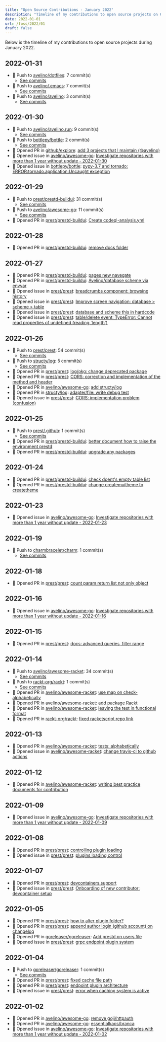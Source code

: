 ```yaml
---
title: "Open Source Contributions - January 2022"
description: "Timeline of my contributions to open source projects on GitHub during January 2022."
date: 2022-01-01
url: /foss/2022/01
draft: false
---
```


Below is the timeline of my contributions to open source projects during January 2022.

## 2022-01-31

- 🔨 Push to [avelino/dotfiles](https://github.com/avelino/dotfiles): 7 commit(s)
  - [See commits](https://github.com/avelino/dotfiles/commits?author=avelino&since=2022-01-31T00:00:00Z&until=2022-01-31T23:59:59Z)
- 🔨 Push to [avelino/.emacs](https://github.com/avelino/.emacs): 7 commit(s)
  - [See commits](https://github.com/avelino/.emacs/commits?author=avelino&since=2022-01-31T00:00:00Z&until=2022-01-31T23:59:59Z)
- 🔨 Push to [avelino/avelino](https://github.com/avelino/avelino): 3 commit(s)
  - [See commits](https://github.com/avelino/avelino/commits?author=avelino&since=2022-01-31T00:00:00Z&until=2022-01-31T23:59:59Z)

## 2022-01-30

- 🔨 Push to [avelino/avelino.run](https://github.com/avelino/avelino.run): 9 commit(s)
  - [See commits](https://github.com/avelino/avelino.run/commits?author=avelino&since=2022-01-30T00:00:00Z&until=2022-01-30T23:59:59Z)
- 🔨 Push to [bottlepy/bottle](https://github.com/bottlepy/bottle): 2 commit(s)
  - [See commits](https://github.com/bottlepy/bottle/commits?author=avelino&since=2022-01-30T00:00:00Z&until=2022-01-30T23:59:59Z)
- 🔀 Opened PR in [github/explore](https://github.com/github/explore): [add 3 projects that I maintain (@avelino)](https://github.com/github/explore/pull/2902)
- 🐛 Opened issue in [avelino/awesome-go](https://github.com/avelino/awesome-go): [Investigate repositories with more than 1 year without update - 2022-01-30](https://github.com/avelino/awesome-go/issues/4016)
- 🐛 Opened issue in [bottlepy/bottle](https://github.com/bottlepy/bottle): [pypy-3.7 and tornado: ERROR:tornado.application:Uncaught exception](https://github.com/bottlepy/bottle/issues/1366)

## 2022-01-29

- 🔨 Push to [prest/prestd-buildui](https://github.com/prest/prestd-buildui): 31 commit(s)
  - [See commits](https://github.com/prest/prestd-buildui/commits?author=avelino&since=2022-01-29T00:00:00Z&until=2022-01-29T23:59:59Z)
- 🔨 Push to [avelino/awesome-go](https://github.com/avelino/awesome-go): 11 commit(s)
  - [See commits](https://github.com/avelino/awesome-go/commits?author=avelino&since=2022-01-29T00:00:00Z&until=2022-01-29T23:59:59Z)
- 🔀 Opened PR in [prest/prestd-buildui](https://github.com/prest/prestd-buildui): [Create codeql-analysis.yml](https://github.com/prest/prestd-buildui/pull/26)

## 2022-01-28

- 🔀 Opened PR in [prest/prestd-buildui](https://github.com/prest/prestd-buildui): [remove docs folder](https://github.com/prest/prestd-buildui/pull/24)

## 2022-01-27

- 🔀 Opened PR in [prest/prestd-buildui](https://github.com/prest/prestd-buildui): [pages new navegate](https://github.com/prest/prestd-buildui/pull/23)
- 🔀 Opened PR in [prest/prestd-buildui](https://github.com/prest/prestd-buildui): [Avelino/database scheme via envvar](https://github.com/prest/prestd-buildui/pull/22)
- 🐛 Opened issue in [prest/prest](https://github.com/prest/prest): [breadcrumbs component: browsing history](https://github.com/prest/prest/issues/681)
- 🐛 Opened issue in [prest/prest](https://github.com/prest/prest): [Improve screen navigation: database > scheme > table ](https://github.com/prest/prest/issues/680)
- 🐛 Opened issue in [prest/prest](https://github.com/prest/prest): [database and scheme this in hardcode](https://github.com/prest/prest/issues/679)
- 🐛 Opened issue in [prest/prest](https://github.com/prest/prest): [table/delete event: TypeError: Cannot read properties of undefined (reading 'length')](https://github.com/prest/prest/issues/678)

## 2022-01-26

- 🔨 Push to [prest/prest](https://github.com/prest/prest): 54 commit(s)
  - [See commits](https://github.com/prest/prest/commits?author=avelino&since=2022-01-26T00:00:00Z&until=2022-01-26T23:59:59Z)
- 🔨 Push to [structy/log](https://github.com/structy/log): 5 commit(s)
  - [See commits](https://github.com/structy/log/commits?author=avelino&since=2022-01-26T00:00:00Z&until=2022-01-26T23:59:59Z)
- 🔀 Opened PR in [prest/prest](https://github.com/prest/prest): [log/pkg: change deprecated package](https://github.com/prest/prest/pull/677)
- 🔀 Opened PR in [prest/prest](https://github.com/prest/prest): [CORS: correction and implementation of the method and header](https://github.com/prest/prest/pull/676)
- 🔀 Opened PR in [avelino/awesome-go](https://github.com/avelino/awesome-go): [add structy/log](https://github.com/avelino/awesome-go/pull/4010)
- 🔀 Opened PR in [structy/log](https://github.com/structy/log): [adapter/file: write debug test](https://github.com/structy/log/pull/1)
- 🐛 Opened issue in [prest/prest](https://github.com/prest/prest): [CORS: implementation problem (confusion)](https://github.com/prest/prest/issues/675)

## 2022-01-25

- 🔨 Push to [prest/.github](https://github.com/prest/.github): 1 commit(s)
  - [See commits](https://github.com/prest/.github/commits?author=avelino&since=2022-01-25T00:00:00Z&until=2022-01-25T23:59:59Z)
- 🔀 Opened PR in [prest/prestd-buildui](https://github.com/prest/prestd-buildui): [better document how to raise the environment prestd](https://github.com/prest/prestd-buildui/pull/21)
- 🔀 Opened PR in [prest/prestd-buildui](https://github.com/prest/prestd-buildui): [upgrade any packages](https://github.com/prest/prestd-buildui/pull/20)

## 2022-01-24

- 🔀 Opened PR in [prest/prestd-buildui](https://github.com/prest/prestd-buildui): [check doent's empty table list](https://github.com/prest/prestd-buildui/pull/19)
- 🔀 Opened PR in [prest/prestd-buildui](https://github.com/prest/prestd-buildui): [change createmuitheme to createtheme](https://github.com/prest/prestd-buildui/pull/18)

## 2022-01-23

- 🐛 Opened issue in [avelino/awesome-go](https://github.com/avelino/awesome-go): [Investigate repositories with more than 1 year without update - 2022-01-23](https://github.com/avelino/awesome-go/issues/4001)

## 2022-01-19

- 🔨 Push to [charmbracelet/charm](https://github.com/charmbracelet/charm): 1 commit(s)
  - [See commits](https://github.com/charmbracelet/charm/commits?author=avelino&since=2022-01-19T00:00:00Z&until=2022-01-19T23:59:59Z)

## 2022-01-18

- 🔀 Opened PR in [prest/prest](https://github.com/prest/prest): [count param return list not only object](https://github.com/prest/prest/pull/673)

## 2022-01-16

- 🐛 Opened issue in [avelino/awesome-go](https://github.com/avelino/awesome-go): [Investigate repositories with more than 1 year without update - 2022-01-16](https://github.com/avelino/awesome-go/issues/3988)

## 2022-01-15

- 🔀 Opened PR in [prest/prest](https://github.com/prest/prest): [docs: advanced queries, filter range](https://github.com/prest/prest/pull/672)

## 2022-01-14

- 🔨 Push to [avelino/awesome-racket](https://github.com/avelino/awesome-racket): 34 commit(s)
  - [See commits](https://github.com/avelino/awesome-racket/commits?author=avelino&since=2022-01-14T00:00:00Z&until=2022-01-14T23:59:59Z)
- 🔨 Push to [rackt-org/rackt](https://github.com/rackt-org/rackt): 1 commit(s)
  - [See commits](https://github.com/rackt-org/rackt/commits?author=avelino&since=2022-01-14T00:00:00Z&until=2022-01-14T23:59:59Z)
- 🔀 Opened PR in [avelino/awesome-racket](https://github.com/avelino/awesome-racket): [use map on check-alphabetically](https://github.com/avelino/awesome-racket/pull/16)
- 🔀 Opened PR in [avelino/awesome-racket](https://github.com/avelino/awesome-racket): [add package Rackt](https://github.com/avelino/awesome-racket/pull/15)
- 🔀 Opened PR in [avelino/awesome-racket](https://github.com/avelino/awesome-racket): [leaving the test in functional format](https://github.com/avelino/awesome-racket/pull/14)
- 🔀 Opened PR in [rackt-org/rackt](https://github.com/rackt-org/rackt): [fixed racketscript repo link](https://github.com/rackt-org/rackt/pull/4)

## 2022-01-13

- 🔀 Opened PR in [avelino/awesome-racket](https://github.com/avelino/awesome-racket): [tests: alphabetically](https://github.com/avelino/awesome-racket/pull/12)
- 🐛 Opened issue in [avelino/awesome-racket](https://github.com/avelino/awesome-racket): [change travis-ci to github actions](https://github.com/avelino/awesome-racket/issues/13)

## 2022-01-12

- 🔀 Opened PR in [avelino/awesome-racket](https://github.com/avelino/awesome-racket): [writing best practice documents for contribution](https://github.com/avelino/awesome-racket/pull/11)

## 2022-01-09

- 🐛 Opened issue in [avelino/awesome-go](https://github.com/avelino/awesome-go): [Investigate repositories with more than 1 year without update - 2022-01-09](https://github.com/avelino/awesome-go/issues/3983)

## 2022-01-08

- 🔀 Opened PR in [prest/prest](https://github.com/prest/prest): [controlling plugin loading](https://github.com/prest/prest/pull/670)
- 🐛 Opened issue in [prest/prest](https://github.com/prest/prest): [plugins loading control](https://github.com/prest/prest/issues/669)

## 2022-01-07

- 🔀 Opened PR in [prest/prest](https://github.com/prest/prest): [devcontainers support](https://github.com/prest/prest/pull/666)
- 🐛 Opened issue in [prest/prest](https://github.com/prest/prest): [Onboarding of new contributor: devcontainer setup](https://github.com/prest/prest/issues/665)

## 2022-01-05

- 🔀 Opened PR in [prest/prest](https://github.com/prest/prest): [how to alter plugin folder?](https://github.com/prest/prest/pull/664)
- 🔀 Opened PR in [prest/prest](https://github.com/prest/prest): [append author login (github account) on changelog](https://github.com/prest/prest/pull/663)
- 🔀 Opened PR in [goreleaser/goreleaser](https://github.com/goreleaser/goreleaser): [Add prestd on users file](https://github.com/goreleaser/goreleaser/pull/2806)
- 🐛 Opened issue in [prest/prest](https://github.com/prest/prest): [grpc endpoint plugin system](https://github.com/prest/prest/issues/662)

## 2022-01-04

- 🔨 Push to [goreleaser/goreleaser](https://github.com/goreleaser/goreleaser): 1 commit(s)
  - [See commits](https://github.com/goreleaser/goreleaser/commits?author=avelino&since=2022-01-04T00:00:00Z&until=2022-01-04T23:59:59Z)
- 🔀 Opened PR in [prest/prest](https://github.com/prest/prest): [fixed cache file path](https://github.com/prest/prest/pull/661)
- 🔀 Opened PR in [prest/prest](https://github.com/prest/prest): [endpoint plugin architecture](https://github.com/prest/prest/pull/659)
- 🐛 Opened issue in [prest/prest](https://github.com/prest/prest): [error when caching system is active](https://github.com/prest/prest/issues/660)

## 2022-01-02

- 🔀 Opened PR in [avelino/awesome-go](https://github.com/avelino/awesome-go): [remove goji/httpauth](https://github.com/avelino/awesome-go/pull/3978)
- 🔀 Opened PR in [avelino/awesome-go](https://github.com/avelino/awesome-go): [essentialkaos/branca](https://github.com/avelino/awesome-go/pull/3977)
- 🐛 Opened issue in [avelino/awesome-go](https://github.com/avelino/awesome-go): [Investigate repositories with more than 1 year without update - 2022-01-02](https://github.com/avelino/awesome-go/issues/3976)

